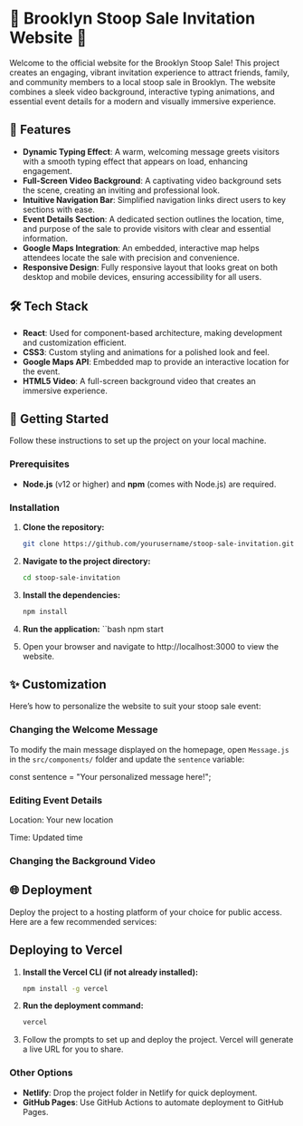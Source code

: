 # 🎉 Brooklyn Stoop Sale Invitation Website 🎉

Welcome to the official website for the Brooklyn Stoop Sale! This project creates an engaging, vibrant invitation experience to attract friends, family, and community members to a local stoop sale in Brooklyn. The website combines a sleek video background, interactive typing animations, and essential event details for a modern and visually immersive experience.

## 🌟 Features

- **Dynamic Typing Effect**: A warm, welcoming message greets visitors with a smooth typing effect that appears on load, enhancing engagement.
- **Full-Screen Video Background**: A captivating video background sets the scene, creating an inviting and professional look.
- **Intuitive Navigation Bar**: Simplified navigation links direct users to key sections with ease.
- **Event Details Section**: A dedicated section outlines the location, time, and purpose of the sale to provide visitors with clear and essential information.
- **Google Maps Integration**: An embedded, interactive map helps attendees locate the sale with precision and convenience.
- **Responsive Design**: Fully responsive layout that looks great on both desktop and mobile devices, ensuring accessibility for all users.

## 🛠️ Tech Stack

- **React**: Used for component-based architecture, making development and customization efficient.
- **CSS3**: Custom styling and animations for a polished look and feel.
- **Google Maps API**: Embedded map to provide an interactive location for the event.
- **HTML5 Video**: A full-screen background video that creates an immersive experience.

## 🚀 Getting Started

Follow these instructions to set up the project on your local machine.

### Prerequisites

- **Node.js** (v12 or higher) and **npm** (comes with Node.js) are required.

### Installation

1. **Clone the repository:**
   ```bash
   git clone https://github.com/yourusername/stoop-sale-invitation.git
   

2. **Navigate to the project directory:**
   ```bash
   cd stoop-sale-invitation

3. **Install the dependencies:**
   ```bash
   npm install

4. **Run the application:**
   ``bash
   npm start

5. Open your browser and navigate to http://localhost:3000 to view the website.

## ✨ Customization

Here’s how to personalize the website to suit your stoop sale event:

### Changing the Welcome Message

To modify the main message displayed on the homepage, open `Message.js` in the `src/components/` folder and update the `sentence` variable:


const sentence = "Your personalized message here!";


### Editing Event Details
  
   <p>Location: Your new location</p>
   <p>Time: Updated time</p>

### Changing the Background Video

   <source src="https://your-video-link.mp4" type="video/mp4" />


## 🌐 Deployment

Deploy the project to a hosting platform of your choice for public access. Here are a few recommended services:

## Deploying to Vercel

1. **Install the Vercel CLI (if not already installed):**
   ```bash
   npm install -g vercel

2. **Run the deployment command:**
   ```bash
   vercel

3. Follow the prompts to set up and deploy the project. Vercel will generate a live URL for you to share.

### Other Options

- **Netlify**: Drop the project folder in Netlify for quick deployment.
- **GitHub Pages**: Use GitHub Actions to automate deployment to GitHub Pages.
